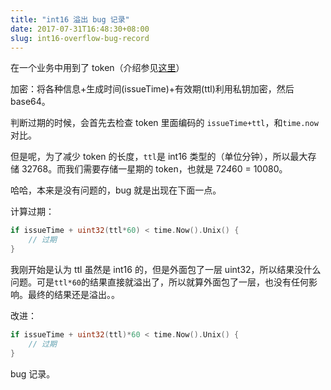 ```yaml
---
title: "int16 溢出 bug 记录"
date: 2017-07-31T16:48:30+08:00
slug: int16-overflow-bug-record
---
```


在一个业务中用到了 token（介绍参见[这里][1]）

加密：将各种信息+生成时间(issueTime)+有效期(ttl)利用私钥加密，然后 base64。

判断过期的时候，会首先去检查 token 里面编码的 `issueTime+ttl`，和`time.now`对比。

但是呢，为了减少 token 的长度，`ttl`是 int16 类型的（单位分钟），所以最大存储 32768。而我们需要存储一星期的 token，也就是 7*24*60 = 10080。

哈哈，本来是没有问题的，bug 就是出现在下面一点。

计算过期：
```go
if issueTime + uint32(ttl*60) < time.Now().Unix() {
    // 过期
}
```

我刚开始是认为 ttl 虽然是 int16 的，但是外面包了一层 uint32，所以结果没什么问题。可是`ttl*60`的结果直接就溢出了，所以就算外面包了一层，也没有任何影响。最终的结果还是溢出。。

改进：
```go
if issueTime + uint32(ttl)*60 < time.Now().Unix() {
    // 过期
}
```

bug 记录。

[1]:	../token-token-authentication-authorization/